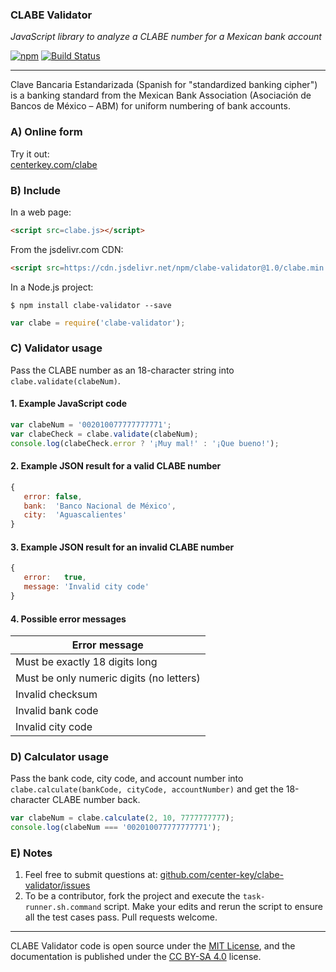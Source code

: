 ### CLABE Validator

*JavaScript library to analyze a CLABE number for a Mexican bank account*

[![npm](https://img.shields.io/npm/v/clabe-validator.svg)](https://www.npmjs.com/package/clabe-validator)
[![Build Status](https://travis-ci.org/center-key/clabe-validator.svg)](https://travis-ci.org/center-key/clabe-validator)

---

Clave Bancaria Estandarizada (Spanish for "standardized banking cipher") is a banking
standard from the Mexican Bank Association (Asociación de Bancos de México &ndash; ABM) for
uniform numbering of bank accounts.

### A) Online form
Try it out:<br>
[centerkey.com/clabe](http://centerkey.com/clabe/)

### B) Include
In a web page:
```html
<script src=clabe.js></script>
```

From the jsdelivr.com CDN:
```html
<script src=https://cdn.jsdelivr.net/npm/clabe-validator@1.0/clabe.min.js></script>
```

In a Node.js project:
```shell
$ npm install clabe-validator --save
```
```javascript
var clabe = require('clabe-validator');
```

### C) Validator usage
Pass the CLABE number as an 18-character string into `clabe.validate(clabeNum)`.

#### 1. Example JavaScript code
```javascript
var clabeNum = '002010077777777771';
var clabeCheck = clabe.validate(clabeNum);
console.log(clabeCheck.error ? '¡Muy mal!' : '¡Que bueno!');
```

#### 2. Example JSON result for a valid CLABE number
```javascript
{
   error: false,
   bank:  'Banco Nacional de México',
   city:  'Aguascalientes'
}
```

#### 3. Example JSON result for an invalid CLABE number
```javascript
{
   error:   true,
   message: 'Invalid city code'
}
```

#### 4. Possible error messages
| Error message                            |
| ---------------------------------------- |
| Must be exactly 18 digits long           |
| Must be only numeric digits (no letters) |
| Invalid checksum                         |
| Invalid bank code                        |
| Invalid city code                        |

### D) Calculator usage
Pass the bank code, city code, and account number into `clabe.calculate(bankCode, cityCode, accountNumber)` and get the 18-character CLABE number back.

```javascript
var clabeNum = clabe.calculate(2, 10, 7777777777);
console.log(clabeNum === '002010077777777771');
```

### E) Notes
1. Feel free to submit questions at:
[github.com/center-key/clabe-validator/issues](https://github.com/center-key/clabe-validator/issues)
1. To be a contributor, fork the project and execute the `task-runner.sh.command` script.  Make
your edits and rerun the script to ensure all the test cases pass.  Pull requests welcome.

---
CLABE Validator code is open source under the [MIT License](LICENSE.txt),
and the documentation is published under the
[CC BY-SA 4.0](http://creativecommons.org/licenses/by-sa/4.0) license.

